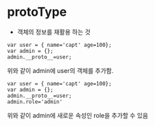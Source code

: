 # protoType
- 객체의 정보를 재활용 하는 것
```
var user = { name='capt' age=100};
var admin = {};
admin.__proto__=user;
```
위와 같이 admin에 user의 객체를 추가함.
```
var user = { name='capt' age=100};
var admin = {};
admin.__proto__=user;
admin.role='admin'
```
위와 같이 admin에 새로운 속성인 role을 추가할 수 있음